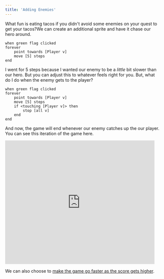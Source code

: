 ```yaml
---
title: 'Adding Enemies'
---
```


What fun is eating tacos if you didn't avoid some enemies on your quest to get your tacos?We can create an additional sprite and have it chase our hero around.

```scratch
when green flag clicked
forever
	point towards [Player v]
	move [5] steps
end
```

I went for 5 steps because I wanted our enemy to be a _little_ bit slower than our hero. But you can adjust this to whatever feels right for you. But, what do I do when the enemy gets to the player?

```scratch
when green flag clicked
forever
	point towards [Player v]
	move [5] steps
	if <touching [Player v]> then
		stop [all v]
	end
end
```

And now, the game will end whenever our enemy catches up the our player. You can see this iteration of the game here.

<iframe class="mx-auto" title="A Scratch Playground" src="https://scratch.mit.edu/projects/878930247/embed" allowtransparency="true" width="485" height="402" frameborder="0" scrolling="no" allowfullscreen></iframe>

We can also choose to [make the game go faster as the score gets higher](making-the-game-progressively-faster).
